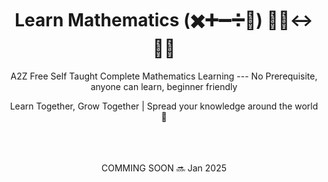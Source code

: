 <div align="center">
  <h1>Learn Mathematics (✖️➕➖➗🟰) 👨‍🎓<->👩‍🎓</h1>
  <p>A2Z Free Self Taught Complete Mathematics Learning --- No Prerequisite, anyone can learn, beginner friendly</p>
    <p>Learn Together, Grow Together | Spread your knowledge around the world 🤗</p>
</div>

<br>
<br>
<br>

<div align="center"> COMMING SOON 🔜 Jan 2025</div>
